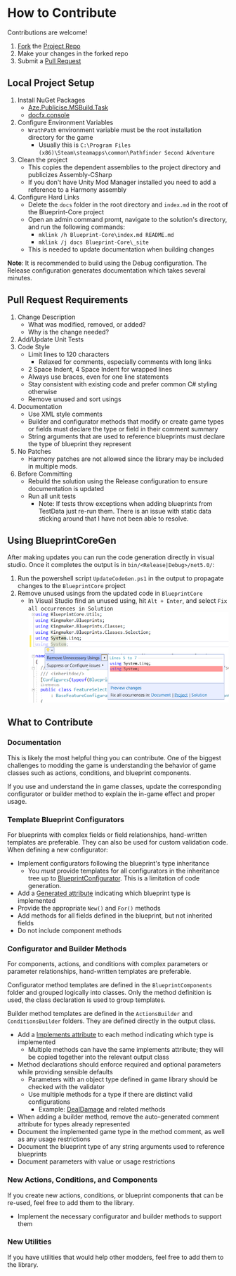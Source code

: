 ﻿# How to Contribute

Contributions are welcome!

1. [Fork](https://docs.github.com/en/get-started/quickstart/fork-a-repo) the [Project Repo](https://github.com/WittleWolfie/WW-Blueprint-Core)
2. Make your changes in the forked repo
3. Submit a [Pull Request](https://docs.github.com/en/get-started/quickstart/contributing-to-projects#making-a-pull-request)

## Local Project Setup

1. Install NuGet Packages
    * [Aze.Publicise.MSBuild.Task](https://www.nuget.org/packages/Aze.Publicise.MSBuild.Task/1.0.0)
    * [docfx.console](https://www.nuget.org/packages/docfx.console/)
2. Configure Environment Variables
    * `WrathPath` environment variable must be the root installation directory for the game
        * Usually this is `C:\Program Files (x86)\Steam\steamapps\common\Pathfinder Second Adventure`
3. Clean the project
    * This copies the dependent assemblies to the project directory and publicizes Assembly-CSharp
    * If you don't have Unity Mod Manager installed you need to add a reference to a Harmony assembly
4. Configure Hard Links
    * Delete the `docs` folder in the root directory and `index.md` in the root of the Blueprint-Core project
    * Open an admin command promt, navigate to the solution's directory, and run the following commands:
        * `mklink /h Blueprint-Core\index.md README.md`
        * `mklink /j docs Blueprint-Core\_site`
    * This is needed to update documentation when building changes

**Note**: It is recommended to build using the Debug configuration. The Release configuration generates documentation which takes several minutes.

## Pull Request Requirements

1. Change Description
    * What was modified, removed, or added?
    * Why is the change needed?
2. Add/Update Unit Tests
3. Code Style
    * Limit lines to 120 characters
        * Relaxed for comments, especially comments with long links
    * 2 Space Indent, 4 Space Indent for wrapped lines
    * Always use braces, even for one line statements
    * Stay consistent with existing code and prefer common C# styling otherwise
    * Remove unused and sort usings
4. Documentation
    * Use XML style comments
    * Builder and configurator methods that modify or create game types or fields must declare the type or field in their comment summary
    * String arguments that are used to reference blueprints must declare the type of blueprint they represent
5. No Patches
    * Harmony patches are not allowed since the library may be included in multiple mods.
6. Before Committing
    * Rebuild the solution using the Release configuration to ensure documentation is updated
    * Run all unit tests
        * Note: If tests throw exceptions when adding blueprints from TestData just re-run them. There is an issue with static data sticking around that I have not been able to resolve.

## Using BlueprintCoreGen

After making updates you can run the code generation directly in visual studio. Once it completes the output is in `bin/<Release|Debug>/net5.0/`:

1. Run the powershell script `UpdateCodeGen.ps1` in the output to propagate changes to the `BlueprintCore` project
2. Remove unused usings from the updated code in `BlueprintCore`
    * In Visual Studio find an unused using, hit `Alt + Enter`, and select `Fix all occurrences in Solution`
    ![Remove unused usings](images/remove_usings.png)

## What to Contribute

### Documentation

This is likely the most helpful thing you can contribute. One of the biggest challenges to modding the game is understanding the behavior of game classes such as actions, conditions, and blueprint components.

If you use and understand the in game classes, update the corresponding configurator or builder method to explain the in-game effect and proper usage.

### Template Blueprint Configurators

For blueprints with complex fields or field relationships, hand-written templates are preferable. They can also be used for custom validation code. When defining a new configurator:

* Implement configurators following the blueprint's type inheritance
    * You *must* provide templates for all configurators in the inheritance tree up to [BlueprintConfigurator](xref:BlueprintCore.Blueprints.Configurators.BlueprintConfigurator`1). This is a limitation of code generation.
* Add a [Generated attribute](xref:BlueprintCore.Utils.GeneratedAttribute) indicating which blueprint type is implemented
* Provide the appropriate `New()` and `For()` methods
* Add methods for all fields defined in the blueprint, but not inherited fields
* Do not include component methods

### Configurator and Builder Methods

For components, actions, and conditions with complex parameters or parameter relationships, hand-written templates are preferable.

Configurator method templates are defined in the `BlueprintComponents` folder and grouped logically into classes. Only the method definition is used, the class declaration is used to group templates.

Builder method templates are defined in the `ActionsBuilder` and `ConditionsBuilder` folders. They are defined directly in the output class.

* Add a [Implements attribute](xref:BlueprintCore.Utils.ImplementsAttribute) to each method indicating which type is implemented
    * Multiple methods can have the same implements attribute; they will be copied together into the relevant output class
* Method declarations should enforce required and optional parameters while providing sensible defaults
    * Parameters with an object type defined in game library should be checked with the validator
    * Use multiple methods for a type if there are distinct valid configurations
        * Example: [DealDamage](xref:BlueprintCore.Actions.Builder.ContextEx.ActionsBuilderContextEx.DealDamage(BlueprintCore.Actions.Builder.ActionsBuilder,Kingmaker.RuleSystem.Rules.Damage.DamageTypeDescription,Kingmaker.UnitLogic.Mechanics.ContextDiceValue,System.Boolean,System.Boolean,System.Boolean,System.Boolean,System.Nullable{System.Int32},System.Nullable{Kingmaker.UnitLogic.Abilities.AbilitySharedValue},System.Nullable{Kingmaker.UnitLogic.Abilities.AbilitySharedValue})) and related methods
* When adding a builder method, remove the auto-generated comment attribute for types already represented
* Document the implemented game type in the method comment, as well as any usage restrictions
* Document the blueprint type of any string arguments used to reference blueprints
* Document parameters with value or usage restrictions

### New Actions, Conditions, and Components

If you create new actions, conditions, or blueprint components that can be re-used, feel free to add them to the library.

* Implement the necessary configurator and builder methods to support them

### New Utilities

If you have utilities that would help other modders, feel free to add them to the library.